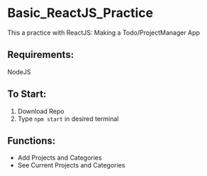 # Basic_ReactJS_Practice
This a practice with ReactJS: Making a Todo/ProjectManager App

## Requirements:
NodeJS

## To Start:
1. Download Repo
2. Type ```npm start``` in desired terminal

## Functions:
- Add Projects and Categories
- See Current Projects and Categories
